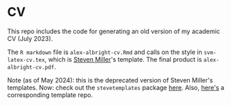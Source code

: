 # CV

This repo includes the code for generating an old version of my academic CV (July 2023). 

The `R markdown` file is `alex-albright-cv.Rmd` and calls on the style in `svm-latex-cv.tex`, which is [Steven Miller](http://svmiller.com/)'s template. The final product is `alex-albright-cv.pdf`.

Note (as of May 2024): this is the deprecated version of Steven Miller's templates. Now: check out the `stevetemplates` package [here](http://svmiller.com/stevetemplates/). Also, [here's](https://github.com/svmiller/stevetemplates/tree/master/inst/rmarkdown/templates) a corresponding template repo.

